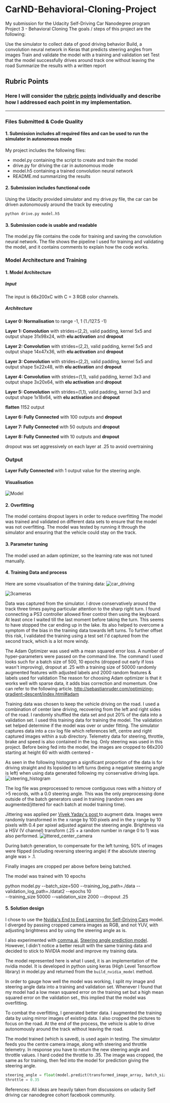 # CarND-Behavioral-Cloning-Project
My submission for the Udacity Self-Driving Car Nanodegree program Project 3 - Behavioral Cloning
The goals / steps of this project are the following:

Use the simulator to collect data of good driving behavior
Build, a convolution neural network in Keras that predicts steering angles from images
Train and validate the model with a training and validation set
Test that the model successfully drives around track one without leaving the road
Summarize the results with a written report

[model]: ./images/model.png
[steering_histogram]: ./images/steering_histogram.png
[jittered_center_camera]: ./images/jittered_center_camera.png
[car_driving]: ./images/car_driving.png
[3cameras]: ./images/3cameras.png

## Rubric Points
### Here I will consider the [rubric points](https://review.udacity.com/#!/rubrics/432/view) individually and describe how I addressed each point in my implementation.  

---
### Files Submitted & Code Quality

#### 1. Submission includes all required files and can be used to run the simulator in autonomous mode

My project includes the following files:
* model.py containing the script to create and train the model
* drive.py for driving the car in autonomous mode
* model.h5 containing a trained convolution neural network 
* README.md summarizing the results

#### 2. Submission includes functional code
Using the Udacity provided simulator and my drive.py file, the car can be driven autonomously around the track by executing 
```
python drive.py model.h5
```

#### 3. Submission code is usable and readable

The model.py file contains the code for training and saving the convolution neural network. The file shows the pipeline I used for training and validating the model, and it contains comments to explain how the code works.



### Model Architecture and Training
#### 1. Model Architecture
##### Input

The input is 66x200xC with C = 3 RGB color channels.

##### Architecture
**Layer 0: Normalisation** to range -1, 1 (1./127.5 -1)

**Layer 1: Convolution** with strides=(2,2), valid padding, kernel 5x5 and output shape 31x98x24, with **elu activation** and **dropout**

**Layer 2: Convolution** with strides=(2,2), valid padding, kernel 5x5 and output shape 14x47x36, with **elu activation** and **dropout**

**Layer 3: Convolution** with strides=(2,2), valid padding, kernel 5x5 and output shape 5x22x48, with **elu activation** and **dropout**

**Layer 4: Convolution** with strides=(1,1), valid padding, kernel 3x3 and output shape 3x20x64, with **elu activation** and **dropout**

**Layer 5: Convolution** with strides=(1,1), valid padding, kernel 3x3 and output shape 1x18x64, with **elu activation** and **dropout**

**flatten** 1152 output

**Layer 6: Fully Connected** with 100 outputs and **dropout**

**Layer 7: Fully Connected** with 50 outputs and **dropout**

**Layer 8: Fully Connected** with 10 outputs and **dropout**

dropout was set aggressively on each layer at .25 to avoid overtraining
### Output

**Layer Fully Connected** with 1 output value for the steering angle.

#### Visualisation
![Model][model]

#### 2. Overfitting
The model contains dropout layers in order to reduce overfitting
The model was trained and validated on different data sets to ensure that the model was not overfitting. The model was tested by running it through the simulator and ensuring that the vehicle could stay on the track.

#### 3. Parameter tuning
The model used an adam optimizer, so the learning rate was not tuned manually.

#### 4. Training Data and process

Here are some visualisation of the training data:
![car_driving][car_driving]

![3cameras][3cameras]


Data was captured from the simulator. I drove conservatively around the track three times paying particular attention to the sharp right turn. I found connecting a PS3 controller allowed finer control then using the keyboard. At least once I waited till the last moment before taking the turn. This seems to have stopped the car ending up in the lake. Its also helped to overcome a symptom of the bias in the training data towards left turns. To further offset this risk, I validated the training using a test set I'd captured from the second track, which is a lot more windy.


The Adam Optimizer was used with a mean squared error loss. A number of hyper-parameters were passed on the command line. The command I used looks such for a batch size of 500, 10 epochs (dropped out early if loss wasn't improving), dropout at .25 with a training size of 50000 randomly augmented features with adjusted labels and 2000 random features & labels used for validation
The reason for choosing Adam optimizer is that it works well with sparse data, it adds bias correction and momentum. One can refer to the following article. http://sebastianruder.com/optimizing-gradient-descent/index.html#adam

Training data was chosen to keep the vehicle driving on the road. I used a combination of center lane driving, recovering from the left and right sides of the road.
I  randomly shuffled the data set and put 20% of the data into a validation set. 
I used this training data for training the model. The validation set helped determine if the model was over or under fitting.
The simulator captures data into a csv log file which references left, centre and right captured images within a sub directory. Telemetry data for steering, throttle, brake and speed is also contained in the log. Only steering was used in this project.
Before being fed into the model, the images are cropped to 66x200 starting at height 60 with width centered -

As seen in the following histogram a significant proportion of the data is for driving straight and its lopsided to left turns (being a negative steering angle is left) when using data generated following my conservative driving laps.
![steering_histogram][steering_histogram]

The log file was preprocessed to remove contiguous rows with a history of >5 records, with a 0.0 steering angle. This was the only preprocessing done outside of the batch generators used in training (random rows are augmented/jittered for each batch at model training time).

Jittering was applied per [Vivek Yadav's post ](https://chatbotslife.com/using-augmentation-to-mimic-human-driving-496b569760a9#.yh93soib0) to augment data. Images were randomly transformed in the x range by 100 pixels and in the y range by 10 pixels with 0.4 per xpixel adjusted against the steering angle. Brightness via a HSV (V channel) transform (.25 + a random number in range 0 to 1) was also performed.
![jittered_center_camera][jittered_center_camera]


During batch generation, to compensate for the left turning, 50% of images were flipped (including reversing steering angle) if the absolute steering angle was > .1.

Finally images are cropped per above before being batched.

The model was trained with 10 epochs

python model.py --batch_size=500 --training_log_path=./data --validation_log_path=./datat2 --epochs 10 \
--training_size 50000 --validation_size 2000 --dropout .25


#### 5. Solution design

I chose to use the [Nvidia's End to End Learning for Self-Driving Cars](http://images.nvidia.com/content/tegra/automotive/images/2016/solutions/pdf/end-to-end-dl-using-px.pdf) model. I diverged by passing cropped camera images as RGB, and not YUV, with adjusting brightness and by using the steering angle as is.

I also experimented with [comma.ai](http://comma.ai/), [Steering angle prediction model](https://github.com/commaai/research/blob/master/train_steering_model.py). However, I didn't notice a better result with the same training data and decided to stick to NVIDIA model and improve my training data. 

The model represented here is what I used, it is an implementation of the nvidia model. It is developed in python using keras (High Level Tensorflow library) in model.py and returned from the `build_nvidia_model` method. 

In order to gauge how well the model was working, I split my image and steering angle data into a training and validation set. 
Whenever I found that my  model had a low mean squared error on the training set but a high mean squared error on the validation set., this implied that the model was overfitting. 

To combat the overfitting, I generated better data. I augmented the training data by using mirror images of existing data. I also cropped the pictures to focus on the road.
At the end of the process, the vehicle is able to drive autonomously around the track without leaving the road.


The model trained (which is saved), is used again in testing. The simulator feeds you the centre camera image, along with steering and throttle telemetry. In response you have to return the new steering angle and throttle values. I hard coded the throttle to .35. The image was cropped, the same as for training, then fed into the model for prediction giving the steering angle.

```python
steering_angle = float(model.predict(transformed_image_array, batch_size=1))
throttle = 0.35
```
References: All ideas are heavily taken from discussions on udacity Self driving car nanodegree cohort facebook community.
